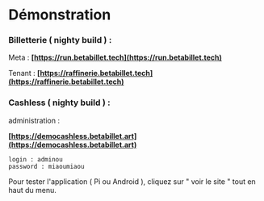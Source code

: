 
# Démonstration

### Billetterie ( nighty build ) :

Meta :
**[https://run.betabillet.tech](https://run.betabillet.tech)**

Tenant :
**[https://raffinerie.betabillet.tech](https://raffinerie.betabillet.tech)**


### Cashless ( nighty build ) :

administration :

**[https://democashless.betabillet.art](https://democashless.betabillet.art)**

    login : adminou
    password : miaoumiaou

Pour tester l'application ( Pi ou Android ), cliquez sur " voir le site " tout en haut du menu.
